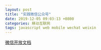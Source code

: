 ```yaml
---
layout: post
title: "实践微信公众号"
date: 2019-12-05 09:03:13 +0800
categories: 移动互联网
tags: javascript web mobile wechat weixin
---
```


[微信开放文档](https://developers.weixin.qq.com/doc/offiaccount/Getting_Started/Overview.html)

